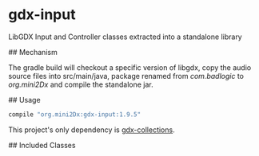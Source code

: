 # gdx-input
LibGDX Input and Controller classes extracted into a standalone library

## Mechanism

The gradle build will checkout a specific version of libgdx, copy the audio source files into src/main/java, package renamed from _com.badlogic_ to _org.mini2Dx_ and compile the standalone jar.

## Usage

```gradle
compile "org.mini2Dx:gdx-input:1.9.5"
```

This project's only dependency is [gdx-collections](https://github.com/mini2Dx/gdx-collections).

## Included Classes

